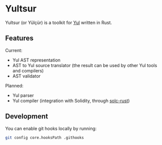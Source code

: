 # Yultsur

Yultsur (or Yülçür) is a toolkit for [Yul] written in Rust.

## Features

Current:
- Yul AST representation
- AST to Yul source translator (the result can be used by other Yul tools and compilers)
- AST validator

Planned:
- Yul parser
- Yul compiler (integration with Solidity, through [solc-rust])

[Yul]: https://solidity.readthedocs.io/en/latest/yul.html
[solc-rust]: https://github.com/axic/solc-rust

## Development

You can enable git hooks locally by running:

```sh
git config core.hooksPath .githooks
```
